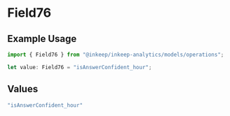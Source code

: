# Field76

## Example Usage

```typescript
import { Field76 } from "@inkeep/inkeep-analytics/models/operations";

let value: Field76 = "isAnswerConfident_hour";
```

## Values

```typescript
"isAnswerConfident_hour"
```